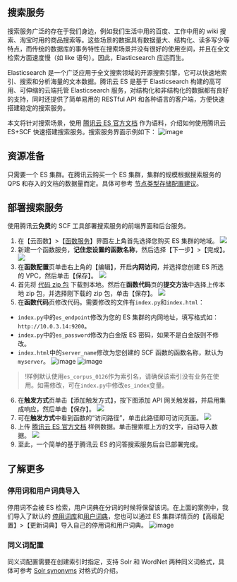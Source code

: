 ## 搜索服务
搜索服务广泛的存在于我们身边，例如我们生活中用的百度、工作中用的 wiki 搜索、淘宝时用的商品搜索等。这些场景的数据具有数据量大、结构化、读多写少等特点，而传统的数据库的事务特性在搜索场景并没有很好的使用空间，并且在全文检索方面速度慢（如 like 语句）。因此，Elasticsearch 应运而生。

Elasticsearch 是一个广泛应用于全文搜索领域的开源搜索引擎，它可以快速地索引、搜索和分析海量的文本数据。腾讯云 ES 是基于 Elasticsearch 构建的高可用、可伸缩的云端托管 Elasticsearch 服务，对结构化和非结构化的数据都有良好的支持，同时还提供了简单易用的 RESTful API 和各种语言的客户端，方便快速搭建稳定的搜索服务。

本文将针对搜索场景，使用 [腾讯云 ES 官方文档](https://cloud.tencent.com/document/product/845) 作为语料，介绍如何使用腾讯云 ES+SCF 快速搭建搜索服务。搜索服务界面示例如下：
![image](https://main.qcloudimg.com/raw/c837b6b478b53cc821765588a9403744.png)

## 资源准备
只需要一个 ES 集群。在腾讯云购买一个 ES 集群，集群的规模根据搜索服务的 QPS 和存入的文档的数据量而定。具体可参考 [节点类型存储配置建议](https://cloud.tencent.com/document/product/845/19551)。

## 部署搜索服务
使用腾讯云**免费**的 SCF 工具部署搜索服务的前端界面和后台服务。
1. 在【云函数】>【[函数服务](https://console.cloud.tencent.com/scf/list?rid=1&ns=default)】界面左上角首先选择您购买 ES 集群的地域。
![](https://main.qcloudimg.com/raw/acff301e0865deeeae3e07de6275127e.png)
2. 新建一个函数服务，**记住您设置的函数名称**，然后选择【下一步】>【完成】。
![](https://main.qcloudimg.com/raw/768dd0287e163f507f55cc727336b7a0.png)
3. 在**函数配置**页单击右上角的【编辑】，开启**内网访问**，并选择您创建 ES 所选的 VPC，然后单击【保存】。
![](https://main.qcloudimg.com/raw/911af3571ffa69053edfd1a03dfebd19.png)
4. 首先将 [代码 zip 包](https://es-bot-1254139681.cos.ap-guangzhou.myqcloud.com/myserver.zip) 下载到本地。然后在**函数代码**页的**提交方法**中选择上传本地 zip 包，并选择刚下载的 zip 包，单击【保存】。
![](https://main.qcloudimg.com/raw/fc0f03367594f90416ce3a5366ac18c7.png)
5. 在**函数代码**页修改代码。需要修改的文件有`index.py`和`index.html`：
 - `index.py`中的`es_endpoint`修改为您的 ES 集群的内网地址，填写格式如：`http://10.0.3.14:9200`。
 - `index.py`中的`es_password`修改为白金版 ES 密码，如果不是白金版则不修改。
 - `index.html`中的`server_name`修改为您创建的 SCF 函数的函数名称，默认为`myserver`。
![image](https://main.qcloudimg.com/raw/92e0188267f8e15c7ae507002a0124e3.png)
![image](https://main.qcloudimg.com/raw/c035a9fc3a4247230ad2b1cc49e9f253.png)
>!样例默认使用`es_corpus_0126`作为索引名，请确保该索引没有业务在使用。如需修改，可在`index.py`中修改`es_index`变量。
6. 在**触发方式**页单击【添加触发方式】，按下图添加 API 网关触发器，并启用集成响应，然后单击【保存】。
![](https://main.qcloudimg.com/raw/065c08837097b564c8b7e58032297d32.png)
7. 可在**触发方式**中看到函数的“访问路径”，单击此路径即可访问页面。
![](https://main.qcloudimg.com/raw/b421c38e4f9b4e25a1bd15a04dcce33e.png)
8. 上传 [腾讯云 ES 官方文档](https://cloud.tencent.com/document/product/845) 样例数据。单击搜索框上方的文字，自动导入数据。
![](https://main.qcloudimg.com/raw/d4be7b12ec7a70a565abfb63ca77d967.png)
9. 至此，一个简单的基于腾讯云 ES 的问答搜索服务后台已部署完成。

## 了解更多
### 停用词和用户词典导入
停用词不会被 ES 检索，用户词典在分词的时候将保留该词。在上面的案例中，我们导入了默认的 [停用词库](https://es-bot-1254139681.cos.ap-guangzhou.myqcloud.com/stopwords.dic)和[用户词典](https://es-bot-1254139681.cos.ap-guangzhou.myqcloud.com/user_dict.dic)，您也可以通过 ES 集群详情页的【高级配置】>【更新词典】导入自己的停用词和用户词典。
![image](https://main.qcloudimg.com/raw/ab9410ad5485ae8f279558606de6510f.png)

### 同义词配置
同义词配置需要在创建索引时指定，支持 Solr 和 WordNet 两种同义词格式，具体可参考 [Solr synonyms](https://www.elastic.co/guide/en/elasticsearch/reference/6.4/analysis-synonym-tokenfilter.html#_solr_synonyms) 对格式的介绍。
